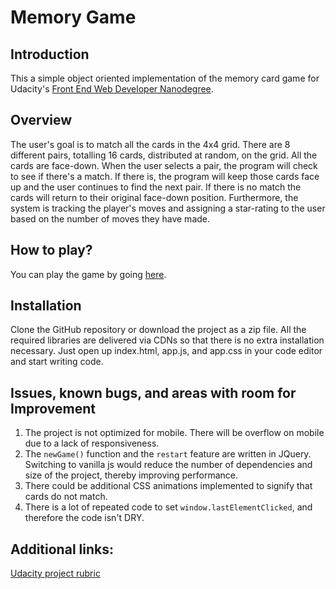 # Memory Game

## Introduction
This a simple object oriented implementation of the memory card game for Udacity's [Front End Web Developer Nanodegree](https://www.udacity.com/course/front-end-web-developer-nanodegree--nd001). 

## Overview
The user's goal is to match all the cards in the 4x4 grid. There are 8 different pairs, totalling 16 cards, distributed at random, on the grid. All the cards are face-down. When the user selects a pair, the program will check to see if there's a match. If there is, the program will keep those cards face up and the user continues to find the next pair. If there is no match the cards will return to their original face-down position. Furthermore, the system is tracking the player's moves and assigning a star-rating to the user based on the number of moves they have made.

## How to play?
You can play the game by going [here](http://www.saarimzaman.com/udacity-memory-game/).

## Installation
Clone the GitHub repository or download the project as a zip file. All the required libraries are delivered via CDNs so that there is no extra installation necessary. Just open up index.html, app.js, and app.css in your code editor and start writing code.

## Issues, known bugs, and areas with room for Improvement
1. The project is not optimized for mobile. There will be overflow on mobile due to a lack of responsiveness.
2. The `newGame()` function and the `restart` feature are written in JQuery. Switching to vanilla js would reduce the number of dependencies and size of the project, thereby improving performance.
3. There could be additional CSS animations implemented to signify that cards do not match.
4. There is a lot of repeated code to set `window.lastElementClicked`, and therefore the code isn't DRY.

## Additional links:
[Udacity project rubric](https://review.udacity.com/#!/rubrics/591/view)

